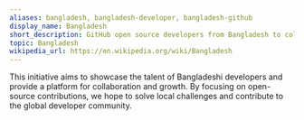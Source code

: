 ```yaml
---
aliases: bangladesh, bangladesh-developer, bangladesh-github
display_name: Bangladesh
short_description: GitHub open source developers from Bangladesh to collaborate on projects and share their contributions with the global community.
topic: Bangladesh
wikipedia_url: https://en.wikipedia.org/wiki/Bangladesh
---
```

This initiative aims to showcase the talent of Bangladeshi developers and provide a platform for collaboration and growth. By focusing on open-source contributions, we hope to solve local challenges and contribute to the global developer community.
